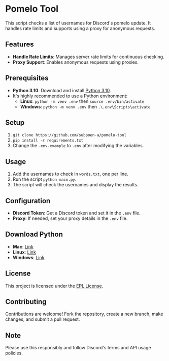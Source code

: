 # Pomelo Tool

This script checks a list of usernames for Discord's pomelo update. It handles rate limits and supports using a proxy for anonymous requests.

## Features

- **Handle Rate Limits**: Manages server rate limits for continuous checking.
- **Proxy Support**: Enables anonymous requests using proxies.

## Prerequisites

- **Python 3.10**: Download and install [Python 3.10](https://www.python.org/downloads/release/python-31011/).
- It's highly recommended to use a Python environment:
  - **Linux**: `python -m venv .env` then `source .env/bin/activate`
  - **Windows**: `python -m venv .env` then `.\.env\Scripts\activate`

## Setup

1. `git clone https://github.com/subpoen-a/pomelo-tool`
2. `pip install -r requirements.txt`
3. Change the `.env.example` to `.env` after modifying the variables.

## Usage

1. Add the usernames to check in `words.txt`, one per line.
2. Run the script `python main.py`.
3. The script will check the usernames and display the results.

## Configuration

- **Discord Token**: Get a Discord token and set it in the `.env` file.
- **Proxy**: If needed, set your proxy details in the `.env` file.

## Download Python

- **Mac**: [Link](https://www.python.org/ftp/python/3.10.11/python-3.10.11-macos11.pkg)
- **Linux**: [Link](https://www.python.org/ftp/python/3.10.11/Python-3.10.11.tar.xz)
- **Windows**: [Link](https://www.python.org/ftp/python/3.10.11/python-3.10.11-amd64.exe)

## License

This project is licensed under the [EPL License](LICENSE).

## Contributing

Contributions are welcome! Fork the repository, create a new branch, make changes, and submit a pull request.

## Note

Please use this responsibly and follow Discord's terms and API usage policies.
